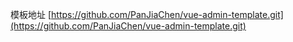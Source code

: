 模板地址 [https://github.com/PanJiaChen/vue-admin-template.git](https://github.com/PanJiaChen/vue-admin-template.git)
